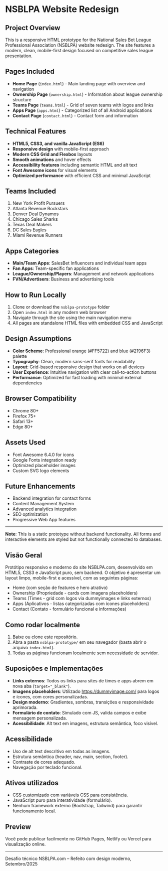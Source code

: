 # NSBLPA Website Redesign

## Project Overview
This is a responsive HTML prototype for the National Sales Bet League Professional Association (NSBLPA) website redesign. The site features a modern, clean, mobile-first design focused on competitive sales league presentation.

## Pages Included
- **Home Page** (`index.html`) - Main landing page with overview and navigation
- **Ownership Page** (`ownership.html`) - Information about league ownership structure
- **Teams Page** (`teams.html`) - Grid of seven teams with logos and links
- **Apps Page** (`apps.html`) - Categorized list of all Android applications
- **Contact Page** (`contact.html`) - Contact form and information

## Technical Features
- **HTML5, CSS3, and vanilla JavaScript (ES6)**
- **Responsive design** with mobile-first approach
- **Modern CSS Grid and Flexbox** layouts
- **Smooth animations** and hover effects
- **Accessibility features** including semantic HTML and alt text
- **Font Awesome icons** for visual elements
- **Optimized performance** with efficient CSS and minimal JavaScript

## Teams Included
1. New York Profit Pursuers
2. Atlanta Revenue Rockstars
3. Denver Deal Dynamos
4. Chicago Sales Sharks
5. Texas Deal Makers
6. DC Sales Eagles
7. Miami Revenue Runners

## Apps Categories
- **Main/Team Apps**: SalesBet Influencers and individual team apps
- **Fan Apps**: Team-specific fan applications
- **League/Ownership/Players**: Management and network applications
- **FVN/Advertisers**: Business and advertising tools

## How to Run Locally
1. Clone or download the `nsblpa-prototype` folder
2. Open `index.html` in any modern web browser
3. Navigate through the site using the main navigation menu
4. All pages are standalone HTML files with embedded CSS and JavaScript

## Design Assumptions
- **Color Scheme**: Professional orange (#FF5722) and blue (#2196F3) palette
- **Typography**: Clean, modern sans-serif fonts for readability
- **Layout**: Grid-based responsive design that works on all devices
- **User Experience**: Intuitive navigation with clear call-to-action buttons
- **Performance**: Optimized for fast loading with minimal external dependencies

## Browser Compatibility
- Chrome 80+
- Firefox 75+
- Safari 13+
- Edge 80+

## Assets Used
- Font Awesome 6.4.0 for icons
- Google Fonts integration ready
- Optimized placeholder images
- Custom SVG logo elements

## Future Enhancements
- Backend integration for contact forms
- Content Management System
- Advanced analytics integration
- SEO optimization
- Progressive Web App features

---
**Note**: This is a static prototype without backend functionality. All forms and interactive elements are styled but not functionally connected to databases.

## Visão Geral
Protótipo responsivo e moderno do site NSBLPA.com, desenvolvido em HTML5, CSS3 e JavaScript puro, sem backend. O objetivo é apresentar um layout limpo, mobile-first e acessível, com as seguintes páginas:

- Home (com seção de features e hero atrativo)
- Ownership (Propriedade - cards com imagens placeholders)
- Teams (Times - grid com logos via dummyimages e links externos)
- Apps (Aplicativos - listas categorizadas com ícones placeholders)
- Contact (Contato - formulário funcional e informações)

## Como rodar localmente
1. Baixe ou clone este repositório.
2. Abra a pasta `nsblpa-prototype/` em seu navegador (basta abrir o arquivo `index.html`).
3. Todas as páginas funcionam localmente sem necessidade de servidor.

## Suposições e Implementações
- **Links externos**: Todos os links para sites de times e apps abrem em nova aba (`target="_blank"`).
- **Imagens placeholders**: Utilizado https://dummyimage.com/ para logos e ícones, com cores personalizadas.
- **Design moderno**: Gradientes, sombras, transições e responsividade aprimorada.
- **Formulário de contato**: Simulado com JS, valida campos e exibe mensagem personalizada.
- **Acessibilidade**: Alt text em imagens, estrutura semântica, foco visível.

## Acessibilidade
- Uso de alt text descritivo em todas as imagens.
- Estrutura semântica (header, nav, main, section, footer).
- Contraste de cores adequado.
- Navegação por teclado funcional.

## Ativos utilizados
- CSS customizado com variáveis CSS para consistência.
- JavaScript puro para interatividade (formulário).
- Nenhum framework externo (Bootstrap, Tailwind) para garantir funcionamento local.

## Preview
Você pode publicar facilmente no GitHub Pages, Netlify ou Vercel para visualização online.

---
Desafio técnico NSBLPA.com – Refeito com design moderno, Setembro/2025
